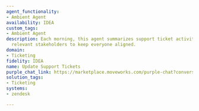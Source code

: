 ```yaml
---
agent_functionality:
- Ambient Agent
availability: IDEA
custom_tags:
- Ambient Agent
description: Each morning, this agent summarizes support ticket activity and notifies
  relevant stakeholders to keep everyone aligned.
domain:
- Ticketing
fidelity: IDEA
name: Update Support Tickets
purple_chat_link: https://marketplace.moveworks.com/purple-chat?conversation=%7B%22messages%22%3A%5B%7B%22parts%22%3A%5B%7B%22richText%22%3A%22%3Cp+xmlns%3D%5C%22http%3A%2F%2Fwww.w3.org%2F1999%2Fxhtml%5C%22%3EGood+morning%2C+Jane.+Here%27s+your+daily+summary+of+support+ticket+activity+for+your+key+accounts%3A%3C%2Fp%3E%3Cul+xmlns%3D%5C%22http%3A%2F%2Fwww.w3.org%2F1999%2Fxhtml%5C%22%3E%3Cli%3E%3Cb%3ENew+P1+Ticket%3A%3C%2Fb%3E+%3Cb%3ETKT-12345%3C%2Fb%3E+%5C%22API+Authentication+Failure%5C%22+for+%3Cb%3EGlobex+Corporation%3C%2Fb%3E+was+just+opened.%3C%2Fli%3E%3Cli%3E%3Cb%3EStale+Ticket%3A%3C%2Fb%3E+%3Cb%3ETKT-12301%3C%2Fb%3E+%5C%22Reporting+Discrepancy%5C%22+for+%3Cb%3EStark+Industries%3C%2Fb%3E+has+not+been+updated+in+3+days.%3C%2Fli%3E%3Cli%3E%3Cb%3ERecently+Resolved%3A%3C%2Fb%3E+%3Cb%3ETKT-12250%3C%2Fb%3E+%5C%22Feature+Request%3A+Dark+Mode%5C%22+for+%3Cb%3EWayne+Enterprises%3C%2Fb%3E+was+closed+yesterday.%3C%2Fli%3E%3C%2Ful%3E%3Cp+xmlns%3D%5C%22http%3A%2F%2Fwww.w3.org%2F1999%2Fxhtml%5C%22%3EYou+have+a+total+of+15+open+tickets+across+your+accounts.%3C%2Fp%3E%22%7D%2C%7B%22citations%22%3A%5B%7B%22citationTitle%22%3A%22TKT-12345%22%2C%22connectorName%22%3A%22zendesk%22%7D%2C%7B%22citationTitle%22%3A%22Globex+Corporation%22%2C%22connectorName%22%3A%22salesforce%22%7D%2C%7B%22citationTitle%22%3A%22TKT-12301%22%2C%22connectorName%22%3A%22zendesk%22%7D%2C%7B%22citationTitle%22%3A%22Stark+Industries%22%2C%22connectorName%22%3A%22salesforce%22%7D%2C%7B%22citationTitle%22%3A%22TKT-12250%22%2C%22connectorName%22%3A%22zendesk%22%7D%2C%7B%22citationTitle%22%3A%22Wayne+Enterprises%22%2C%22connectorName%22%3A%22salesforce%22%7D%5D%7D%2C%7B%22buttons%22%3A%5B%7B%22buttonText%22%3A%22Ping+assignee+on+TKT-12301%22%7D%2C%7B%22buttonText%22%3A%22View+P1+Ticket%22%7D%2C%7B%22buttonText%22%3A%22Dismiss%22%7D%5D%7D%5D%2C%22role%22%3A%22assistant%22%7D%5D%2C%22assistantConfig%22%3A%7B%22userName%22%3A%22Moveworks%22%2C%22initials%22%3A%22U%22%2C%22providedIcon%22%3A%22silhoutte%22%7D%2C%22userConfig%22%3A%7B%22userName%22%3A%22You%22%2C%22initials%22%3A%22U%22%2C%22providedIcon%22%3A%22silhoutte%22%7D%7D
solution_tags:
- Ticketing
systems:
- zendesk

---
```

